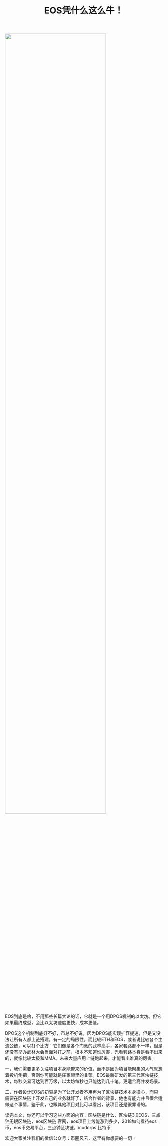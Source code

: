 ﻿---
layout: post
title: "EOS凭什么这么牛！"
description: "EOS凭什么这么牛！EOS到底是啥，不用那些长篇大论的话，它就是一个用DPOS机制的以太坊。但它如果最终成型，会比以太坊速度更快，成本更低。区块链是什么，区块链3.0EOS，三点钟无眠区块链，eos区块链 官网，eos项目上线能涨到多少，2018如何看待eos币，eos币交易平台，三点钟区块链，icodorps 比特币"
tags: [EOS区块链,区块链,tkc,买币网]
categories: [币圈风云,TKC]
---
<img src="http://utouu-web-test.oss-cn-hangzhou.aliyuncs.com/biiduuuser/1512096546588.jpg" width="80%"/>

EOS到底是啥，不用那些长篇大论的话，它就是一个用DPOS机制的以太坊。但它如果最终成型，会比以太坊速度更快，成本更低。

DPOS这个机制到底好不好，币总不好说，因为DPOS能实现扩容提速，但是又没法让所有人都上链搭建，有一定的局限性。而比较ETH和EOS，或者说比较各个主流公链，可以打个比方：它们像是各个门派的武林高手，各家套路都不一样，但是还没有举办武林大会当面对打之前，根本不知道谁厉害，光看套路本身是看不出来的，就像比较太极和MMA。未来大量应用上链跑起来，才能看出谁真的厉害。

一，我们需要更多关注项目本身能带来的价值，而不是因为项目能聚集的人气就想着投机倒把，否则你可能就是庄家眼里的韭菜。EOS最新研发的第三代区块链技术，每秒交易可达到百万级，以太坊每秒也只能达到几十笔。更适合高并发场景。

二，作者设计EOS的初衷是为了让开发者不用再为了区块链技术本身操心，而只需要在区块链上开发自己的业务就好了，结合作者的背景，他也有能力并且很合适做这个事情，鉴于此，也跟其他项目对比可以看出，该项目还是很靠谱的。

读完本文，你还可以学习这些方面的内容：区块链是什么，区块链3.0EOS，三点钟无眠区块链，eos区块链 官网，eos项目上线能涨到多少，2018如何看待eos币，eos币交易平台，三点钟区块链，icodorps 比特币


欢迎大家关注我们的微信公众号：币圈风云，这里有你想要的一切！